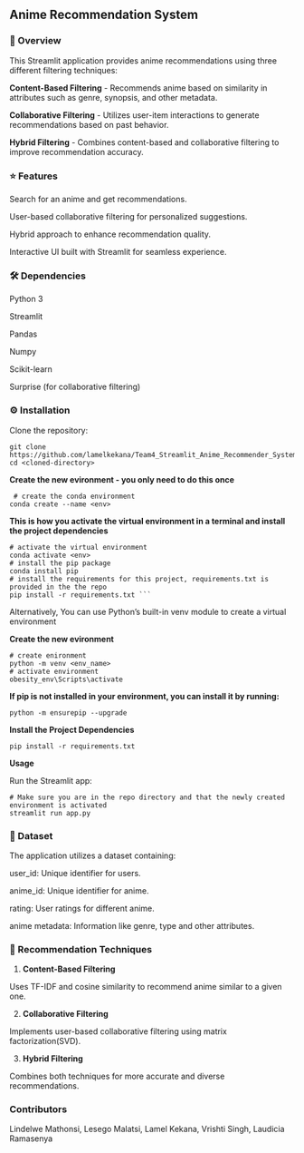 ## Anime Recommendation System

### 📌 Overview

This Streamlit application provides anime recommendations using three different filtering techniques:

**Content-Based Filtering** - Recommends anime based on similarity in attributes such as genre, synopsis, and other metadata.

**Collaborative Filtering** - Utilizes user-item interactions to generate recommendations based on past behavior.

**Hybrid Filtering** - Combines content-based and collaborative filtering to improve recommendation accuracy.

### ⭐ Features

Search for an anime and get recommendations.

User-based collaborative filtering for personalized suggestions.

Hybrid approach to enhance recommendation quality.

Interactive UI built with Streamlit for seamless experience.

### 🛠️ Dependencies

Python 3

Streamlit

Pandas

Numpy

Scikit-learn

Surprise (for collaborative filtering)

### ⚙️ Installation

Clone the repository:
```
git clone https://github.com/lamelkekana/Team4_Streamlit_Anime_Recommender_System.git
cd <cloned-directory>
```

**Create the new evironment - you only need to do this once**

```
 # create the conda environment
conda create --name <env>
```

**This is how you activate the virtual environment in a terminal and install the project dependencies**

```
# activate the virtual environment
conda activate <env>
# install the pip package
conda install pip
# install the requirements for this project, requirements.txt is provided in the the repo
pip install -r requirements.txt ```
```

Alternatively, You can use Python’s built-in venv module to create a virtual environment

**Create the new evironment**

```
# create enironment
python -m venv <env_name>
# activate environment
obesity_env\Scripts\activate

```
**If pip is not installed in your environment, you can install it by running:**

```
python -m ensurepip --upgrade
```
**Install the Project Dependencies**
```
pip install -r requirements.txt

```

**Usage**

Run the Streamlit app:

```
# Make sure you are in the repo directory and that the newly created environment is activated
streamlit run app.py
```

### 📝 Dataset

The application utilizes a dataset containing:

user_id: Unique identifier for users.

anime_id: Unique identifier for anime.

rating: User ratings for different anime.

anime metadata: Information like genre, type and other attributes.


### 🎯 Recommendation Techniques

1. **Content-Based Filtering**

Uses TF-IDF and cosine similarity to recommend anime similar to a given one.

2. **Collaborative Filtering**

Implements user-based collaborative filtering using matrix factorization(SVD).

3. **Hybrid Filtering**

Combines both techniques for more accurate and diverse recommendations.


### Contributors

Lindelwe Mathonsi,
Lesego Malatsi,
Lamel Kekana,
Vrishti Singh,
Laudicia Ramasenya




